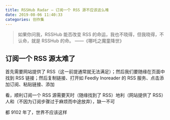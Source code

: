 ```yaml
---
title: RSSHub Radar — 订阅一个 RSS 源不应该这么难
date: 2019-08-06 11:40:33
categories: 创作集
---
```


> 如果你问我，RSSHub 能否改变 RSS 的命运，我也不晓得，但我晓得，不认命，就是 RSSHub 的命。 ——《哪吒之魔童降世》



## 订阅一个 RSS 源太难了

首先需要网站提供了 RSS（这一前提通常就无法满足）；然后我们要随缘在页面中找到 RSS 链接；然后复制链接、打开如 Feedly Inoreader 的 RSS 服务、点击添加订阅、粘贴链接、添加

看，顺利订阅一个 RSS 源需要天时（随缘找到了 RSS）地利（网站提供了 RSS）人和（不因为订阅步骤过于麻烦而中途放弃），缺一不可

都 9102 年了，世界不应该这样

